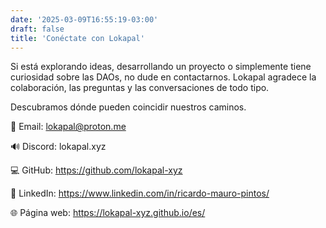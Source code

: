```yaml
---
date: '2025-03-09T16:55:19-03:00'
draft: false
title: 'Conéctate con Lokapal'
---
```


Si está explorando ideas, desarrollando un proyecto o simplemente tiene curiosidad sobre las DAOs, no dude en contactarnos. Lokapal agradece la colaboración, las preguntas y las conversaciones de todo tipo.

Descubramos dónde pueden coincidir nuestros caminos.

📧 Email: lokapal@proton.me

🔊 Discord: lokapal.xyz

💻 GitHub: https://github.com/lokapal-xyz

🔗 LinkedIn: https://www.linkedin.com/in/ricardo-mauro-pintos/

🌐 Página web: https://lokapal-xyz.github.io/es/
